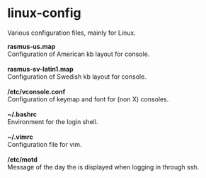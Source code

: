 linux-config
============

Various configuration files, mainly for Linux.

<b>rasmus-us.map</b><br>
Configuration of American kb layout for console.<br> 
<br>
<b>rasmus-sv-latin1.map</b><br>
Configuration of Swedish kb layout for console.<br>
<br> 
<b>/etc/vconsole.conf</b><br>
Configuration of keymap and font for (non X) consoles.<br>
<br>
<b>~/.bashrc</b><br>
Environment for the login shell.<br>
<br>
<b>~/.vimrc</b><br>
Configuration file for vim.<br>
<br>
<b>/etc/motd</b><br>
Message of the day the is displayed when logging in through ssh.<br>
<br>
